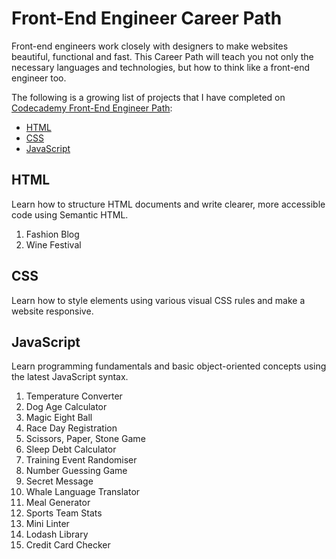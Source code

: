 # Front-End Engineer Career Path

Front-end engineers work closely with designers to make websites beautiful, functional and fast. This Career Path will teach you not only the necessary languages and technologies, but how to think like a front-end engineer too.

The following is a growing list of projects that I have completed on [Codecademy Front-End Engineer Path](https://www.codecademy.com/learn/paths/front-end-engineer-career-path):

- [HTML](#html)
- [CSS](#css)
- [JavaScript](#javascript)

## HTML <a name="html"></a>

Learn how to structure HTML documents and write clearer, more accessible code using Semantic HTML.

1. Fashion Blog
2. Wine Festival

## CSS <a name="css"></a>

Learn how to style elements using various visual CSS rules and make a website responsive.

## JavaScript <a name="javascript"></a>

Learn programming fundamentals and basic object-oriented concepts using the latest JavaScript syntax.

1. Temperature Converter
2. Dog Age Calculator
3. Magic Eight Ball
4. Race Day Registration
5. Scissors, Paper, Stone Game
6. Sleep Debt Calculator
7. Training Event Randomiser
8. Number Guessing Game
9. Secret Message
10. Whale Language Translator
11. Meal Generator
12. Sports Team Stats
13. Mini Linter
14. Lodash Library
15. Credit Card Checker
